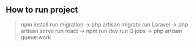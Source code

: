 

## How to run project 


> npm install 
> run migration -> php artisan migrate
> run Laravel -> php artisan serve
> run react -> npm run dev
> run Q jobs -> php artisan queue:work


